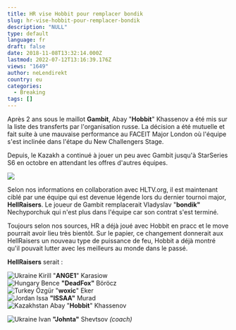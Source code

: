 ```yaml
---
title: HR vise Hobbit pour remplacer bondik
slug: hr-vise-hobbit-pour-remplacer-bondik
description: "NULL"
type: default
language: fr
draft: false
date: 2018-11-08T13:32:14.000Z
lastmod: 2022-07-12T13:16:39.176Z
views: "1649"
author: neLendirekt
country: eu
categories:
  - Breaking
tags: []
---
```

Après 2 ans sous le maillot **Gambit**, Abay "**Hobbit**" Khassenov a été mis sur la liste des transferts par l'organisation russe. La décision a été mutuelle et fait suite à une mauvaise performance au FACEIT Major London où l'équipe s'est inclinée dans l'étape du New Challengers Stage.

Depuis, le Kazakh a continué à jouer un peu avec Gambit jusqu'à StarSeries S6 en octobre en attendant les offres d'autres équipes.

![](/images/articles/5be4389f0fc4c/images/Tn5FduHU6lbIp3pyg82E9eEfdfbjdaF9Ts9L3LSU.jpeg)

Selon nos informations en collaboration avec HLTV.org, il est maintenant ciblé par une équipe qui est devenue légende lors du dernier tournoi major, **HellRaisers**. Le joueur de Gambit remplacerait Vlаdуslаv "**bondik"** Nеchуроrchuk qui n'est plus dans l'équipe car son contrat s'est terminé.

Toujours selon nos sources, HR a déjà joué avec Hobbit en pracc et le move pourrait avoir lieu très bientôt. Sur le papier, ce changement donnerait aux HellRaisers un nouveau type de puissance de feu, Hobbit a déjà montré qu'il pouvait lutter avec les meilleurs au monde dans le passé.

**HellRaisers** serait :

![Ukraine](/images/countries/ua.svg)⁠ Kirill "**ANGE1**" Karasiow  
![Hungary](/images/countries/hu.svg)⁠ Bence **"DeadFox"** Böröcz  
![Turkey](/images/countries/tr.svg)⁠ Özgür "**woxic**" Eker  
![Jordan](/images/countries/jo.svg)⁠ Issa **"ISSAA"** Murad  
![Kazakhstan](/images/countries/kz.svg)⁠ Abay "**Hobbit**" Khassenov

![Ukraine](/images/countries/ua.svg)⁠ Ivan **"Johnta"** Shevtsov _(coach)_
